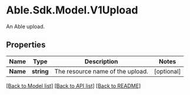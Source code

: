 # Able.Sdk.Model.V1Upload
An Able upload.
## Properties

Name | Type | Description | Notes
------------ | ------------- | ------------- | -------------
**Name** | **string** | The resource name of the upload. | [optional] 

[[Back to Model list]](../README.md#documentation-for-models) [[Back to API list]](../README.md#documentation-for-api-endpoints) [[Back to README]](../README.md)

